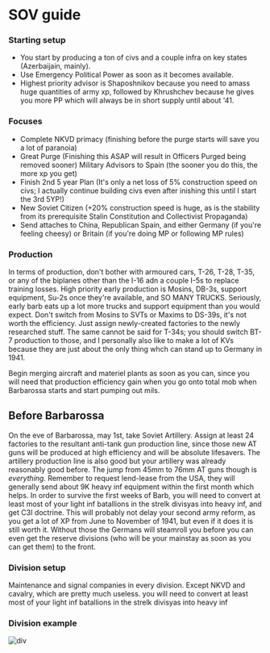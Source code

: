 # SOV guide

### Starting setup
* You start by producing a ton of civs and a couple infra on key states (Azerbaijain, mainly).
* Use Emergency Political Power as soon as it becomes available.
* Highest priority advisor is Shaposhnikov because you need to amass huge quantities of army xp, followed by Khrushchev because he gives you more PP which will always be in short supply until about '41.

### Focuses
* Complete NKVD primacy (finishing before the purge starts will save you a lot of paranoia)
* Great Purge (Finishing this ASAP will result in Officers Purged being removed sooner) Military Advisors to Spain (the sooner you do this, the more xp you get)
* Finish 2nd 5 year Plan (It's only a net loss of 5% construction speed on civs; I actually continue building civs even after inishing this until I start the 3rd 5YP!)
* New Soviet Citizen (+20% construction speed is huge, as is the stability from its prerequisite Stalin Constitution and Collectivist Propaganda)
*  Send attaches to China, Republican Spain, and either Germany (if you're feeling cheesy) or Britain (if you're doing MP or following MP rules)

### Production
In terms of production, don't bother with armoured cars, T-26, T-28, T-35, or any of the biplanes other than the I-16 adn a couple I-5s to replace training losses.
High priority early production is Mosins, DB-3s, support equipment, Su-2s once they're available, and SO MANY TRUCKS. Seriously, early barb eats up a lot more trucks and support equipment than you would expect.
Don't switch from Mosins to SVTs or Maxims to DS-39s, it's not worth the efficiency. Just assign newly-created factories to the newly researched stuff. The same cannot be said for T-34s; you should switch BT-7 production to those, and I personally also like to make a lot of KVs because they are just about the only thing whch can stand up to Germany in 1941.

Begin merging aircraft and materiel plants as soon as you can, since you will need that production efficiency gain when you go onto total mob when Barbarossa starts and start pumping out mils.


## Before Barbarossa
 On the eve of Barbarossa, may 1st, take Soviet Artillery. Assign at least 24 factories to the resultant anti-tank gun production line, since those new AT guns will be produced at high efficiency and will be absolute lifesavers.
The artillery production line is also good but your artillery was already reasonably good before. The jump from 45mm to 76mm AT guns though is _everything._
Remember to request lend-lease from the USA, they will generally send about 9K heavy inf equipment within the first month which helps. In order to survive the first weeks of Barb, you will need to convert at least most of your light inf batallions in the strelk divisyas into heavy inf, and get C3I doctrine.
This will probably not delay your second army reform, as you get a lot of XP from June to November of 1941, but even if it does it is still worth it. Without those the Germans will steamroll you before you can even get the reserve divisions (who will be your mainstay as soon as you can get them) to the front.

### Division setup
 Maintenance and signal companies in every division. Except NKVD and cavalry, which are pretty much useless.
 you will need to convert at least most of your light inf batallions in the strelk divisyas into heavy inf

### Division example
![div](https://user-images.githubusercontent.com/46526140/173250667-3e528473-3c45-4ff3-9900-313fa5153f53.jpg)
